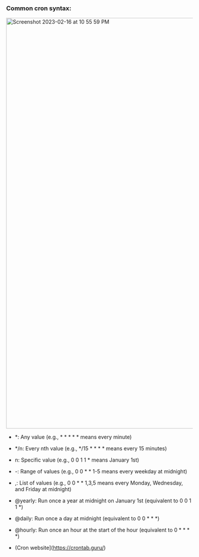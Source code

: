 ### Common cron syntax:

<img width="1109" alt="Screenshot 2023-02-16 at 10 55 59 PM" src="https://user-images.githubusercontent.com/31228460/219571648-ffcdee08-7c6d-487c-8503-f9ff8e7e1971.PNG">

- *: Any value (e.g., * * * * * means every minute)
- */n: Every nth value (e.g., */15 * * * * means every 15 minutes)
- n: Specific value (e.g., 0 0 1 1 * means January 1st)
- -: Range of values (e.g., 0 0 * * 1-5 means every weekday at midnight)
- ,: List of values (e.g., 0 0 * * 1,3,5 means every Monday, Wednesday, and Friday at midnight)
- @yearly: Run once a year at midnight on January 1st (equivalent to 0 0 1 1 *)
- @daily: Run once a day at midnight (equivalent to 0 0 * * *)
- @hourly: Run once an hour at the start of the hour (equivalent to 0 * * * *)

- (Cron website](https://crontab.guru/)
